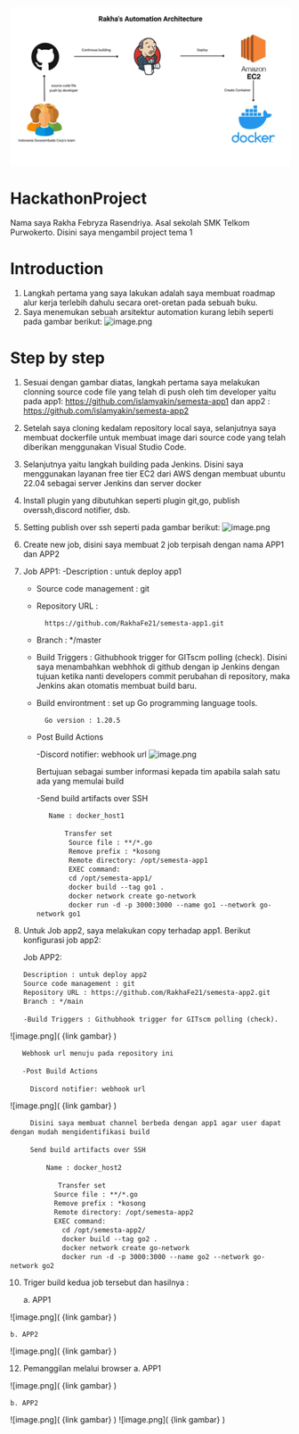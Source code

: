 ![alt text](https://github.com/RakhaFe21/HackathonProject/blob/master/arsitektur%20otomatisasi.jpeg?raw=true)

# HackathonProject

Nama saya Rakha Febryza Rasendriya. Asal sekolah SMK Telkom Purwokerto. Disini saya mengambil project tema 1

# Introduction
1. Langkah pertama yang saya lakukan adalah saya membuat roadmap alur kerja terlebih dahulu secara oret-oretan pada sebuah buku.
2. Saya menemukan sebuah arsitektur automation kurang lebih seperti pada gambar berikut:
![image.png]( {https://github.com/RakhaFe21/HackathonProject/blob/master/arsitektur%20otomatisasi.jpeg} )

# Step by step
1. Sesuai dengan gambar diatas, langkah pertama saya melakukan clonning source code file yang telah di push oleh tim developer yaitu pada app1:       https://github.com/islamyakin/semesta-app1 dan app2 : https://github.com/islamyakin/semesta-app2 
2. Setelah saya cloning kedalam repository local saya, selanjutnya saya membuat dockerfile untuk membuat image dari source code yang telah diberikan menggunakan Visual Studio Code.
3. Selanjutnya yaitu langkah building pada Jenkins. Disini saya menggunakan layanan free tier EC2 dari AWS dengan membuat ubuntu 22.04 sebagai server Jenkins dan server docker
4. Install plugin yang dibutuhkan seperti plugin git,go, publish overssh,discord notifier, dsb.
5. Setting publish over ssh seperti pada gambar berikut:
![image.png]( {https://github.com/RakhaFe21/HackathonProject/blob/master/Screenshot%20from%202023-06-25%2008-08-20.png} )
6. Create new job, disini saya membuat 2 job terpisah dengan nama APP1 dan APP2
7. Job APP1:
   -Description : untuk deploy app1
   - Source code management : git
   - Repository URL :
     
           https://github.com/RakhaFe21/semesta-app1.git
   - Branch : */master
   - Build Triggers : Githubhook trigger for GITscm polling (check). Disini saya menambahkan webhhok di github dengan ip Jenkins dengan tujuan ketika nanti developers commit perubahan di repository, maka Jenkins akan otomatis membuat build baru.
   - Build environtment : set up Go programming language tools.
     
           Go version : 1.20.5
   - Post Build Actions
     
        -Discord notifier: webhook url
   ![image.png]( {https://github.com/RakhaFe21/HackathonProject/blob/master/discordchat.png} ) 

     Bertujuan sebagai sumber informasi kepada tim apabila salah satu ada yang memulai build
   
       -Send build artifacts over SSH
   
	        Name : docker_host1

            	Transfer set
                 Source file : **/*.go
                 Remove prefix : *kosong
                 Remote directory: /opt/semesta-app1
                 EXEC command:
                 cd /opt/semesta-app1/
                 docker build --tag go1 .
                 docker network create go-network
                 docker run -d -p 3000:3000 --name go1 --network go-network go1
            		
8. Untuk Job app2, saya melakukan copy terhadap app1. Berikut konfigurasi job app2:
   
     Job APP2:
   
       Description : untuk deploy app2
       Source code management : git
       Repository URL : https://github.com/RakhaFe21/semesta-app2.git
       Branch : */main
   
       -Build Triggers : Githubhook trigger for GITscm polling (check).
   
![image.png]( {link gambar} )

       Webhook url menuju pada repository ini
   
       -Post Build Actions
   
         Discord notifier: webhook url
         
![image.png]( {link gambar} )

         Disini saya membuat channel berbeda dengan app1 agar user dapat dengan mudah mengidentifikasi build
   
         Send build artifacts over SSH
   
             Name : docker_host2

            	Transfer set
               Source file : **/*.go
               Remove prefix : *kosong
               Remote directory: /opt/semesta-app2
               EXEC command:
                 cd /opt/semesta-app2/
                 docker build --tag go2 .
                 docker network create go-network
                 docker run -d -p 3000:3000 --name go2 --network go-network go2

10. Triger build kedua job tersebut dan hasilnya :

    a. APP1
    
![image.png]( {link gambar} )

    b. APP2

![image.png]( {link gambar} )

12. Pemanggilan melalui browser 
    a. APP1

![image.png]( {link gambar} )

    b. APP2

![image.png]( {link gambar} )
![image.png]( {link gambar} )
